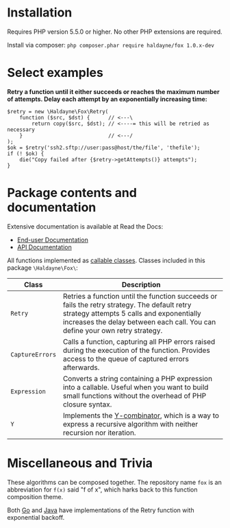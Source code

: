 

# Installation

Requires PHP version 5.5.0 or higher.  No other PHP extensions are required.

Install via composer: `php composer.phar require haldayne/fox 1.0.x-dev`


# Select examples

**Retry a function until it either succeeds or reaches the maximum number of
attempts. Delay each attempt by an exponentially increasing time:**

```
$retry = new \Haldayne\Fox\Retry(
    function ($src, $dst) {      // <---\
        return copy($src, $dst); // <----= this will be retried as necessary
    }                            // <---/
);
$ok = $retry('ssh2.sftp://user:pass@host/the/file', 'thefile');
if (! $ok) {
    die("Copy failed after {$retry->getAttempts()} attempts");
}
```


# Package contents and documentation

Extensive documentation is available at Read the Docs:

* [End-user Documentation][pack1]
* [API Documentation][pack2]

All functions implemented as [callable classes][pack3]. Classes included in
this package `\Haldayne\Fox\`:

| Class | Description |
|-------|-------------|
| `Retry` | Retries a function until the function succeeds or fails the retry strategy. The default retry strategy attempts 5 calls and exponentially increases the delay between each call. You can define your own retry strategy. |
| `CaptureErrors` | Calls a function, capturing all PHP errors raised during the execution of the function. Provides access to the queue of captured errors afterwards. |
| `Expression` | Converts a string containing a PHP expression into a callable. Useful when you want to build small functions without the overhead of PHP closure syntax. |
| `Y` | Implements the [Y-combinator][pack4], which is a way to express a recursive algorithm with neither recursion nor iteration. |

[pack1]: http://haldayne-docs.rtfd.org/
[pack2]: http://haldayne.github.io/documentation/api/
[pack3]: http://php.net/manual/en/language.oop5.magic.php#object.invoke 
[pack4]: http://matt.might.net/articles/implementation-of-recursive-fixed-point-y-combinator-in-javascript-for-memoization/


# Miscellaneous and Trivia

These algorithms can be composed together. The repository name `fox` is an
abbreviation for `f(x)` said "f of x", which harks back to this function
composition theme.

Both [Go][misc1] and [Java][misc2] have implementations of the Retry function
with exponential backoff.

[misc1]: https://github.com/cenkalti/backoff
[misc2]: https://github.com/google/google-http-java-client
